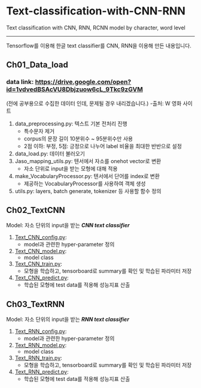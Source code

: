 # Text-classification-with-CNN-RNN
Text classification with CNN, RNN, RCNN model by character, word level

-----------------------------------------------------------

Tensorflow를 이용해 한글 text classifier를 CNN, RNN을 이용해 만든 내용입니다.

## Ch01_Data_load
### data link: https://drive.google.com/open?id=1vdvedBSAcVU8Dbjzuow6cL_9Tkc9zGVM

(전에 공부용으로 수집한 데이터 인데, 문제될 경우 내리겠습니다.) -출처: W 영화 사이트
1. data_preprocessing.py: 텍스트 기본 전처리 진행
    - 특수문자 제거
    - corpus의 문장 길이 10분위수 ~ 95분위수만 사용
    - 2점 이하: 부정, 5점: 긍정으로 나누어 label 비율을 최대한 반반으로 설정
2. data_load.py: 데이터 불러오기
3. Jaso_mapping_utils.py: 텐서에서 자소를 onehot vector로 변환
    - 자소 단위로 input을 받는 모형에 대해 적용
4. make_VocabularyProcessor.py: 텐서에서 단어를 index로 변환
    - 제공하는 VocabularyProcessor를 사용하여 객체 생성
5. utils.py: layers, batch generate, tokenizer 등 사용할 함수 정의

## Ch02_TextCNN
Model: 자소 단위의 input을 받는 ***CNN text classifier***
1. [Text_CNN_config.py](https://github.com/DeokO/Text-classification-with-CNN-RNN-with-Tensorflow/blob/master/Ch02_TextCNN/Text_CNN_config.py):
    - model과 관련한 hyper-parameter 정의
2. [Text_CNN_model.py](https://github.com/DeokO/Text-classification-with-CNN-RNN-with-Tensorflow/blob/master/Ch02_TextCNN/Text_CNN_model.py):
    - model class
3. [Text_CNN_train.py](https://github.com/DeokO/Text-classification-with-CNN-RNN-with-Tensorflow/blob/master/Ch02_TextCNN/Text_CNN_train.py):
    - 모형을 학습하고, tensorboard로 summary를 확인 및 학습된 파라미터 저장
4. [Text_CNN_predict.py](https://github.com/DeokO/Text-classification-with-CNN-RNN-with-Tensorflow/blob/master/Ch02_TextCNN/Text_CNN_train.py):
    - 학습된 모형에 test data를 적용해 성능지표 산출

## Ch03_TextRNN
Model: 자소 단위의 input을 받는 ***RNN text classifier***
1. [Text_RNN_config.py](https://github.com/DeokO/Text-classification-with-CNN-RNN-with-Tensorflow/blob/master/Ch03_TextRNN/Text_RNN_config.py):
    - model과 관련한 hyper-parameter 정의
2. [Text_RNN_model.py](https://github.com/DeokO/Text-classification-with-CNN-RNN-with-Tensorflow/blob/master/Ch03_TextRNN/Text_RNN_model.py):
    - model class
3. [Text_RNN_train.py](https://github.com/DeokO/Text-classification-with-CNN-RNN-with-Tensorflow/blob/master/Ch03_TextRNN/Text_RNN_train.py):
    - 모형을 학습하고, tensorboard로 summary를 확인 및 학습된 파라미터 저장
4. [Text_RNN_predict.py](https://github.com/DeokO/Text-classification-with-CNN-RNN-with-Tensorflow/blob/master/Ch03_TextRNN/Text_RNN_train.py):
    - 학습된 모형에 test data를 적용해 성능지표 산출
